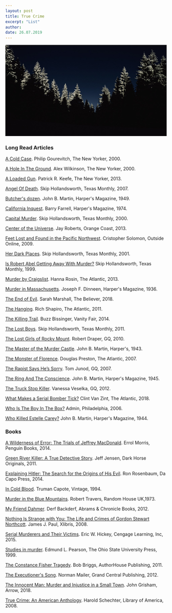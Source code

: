 ```yaml
---
layout: post
title: True Crime
excerpt: "List"
author:
date: 26.07.2019
---
```


![intro pic](/assets/images/Cold-Nature-Forest.jpg)

### Long Read Articles

[A Cold Case](https://www.newyorker.com/magazine/2000/02/14/a-cold-case). Philip Gourevitch, The New Yorker, 2000.

[A Hole In The Ground](http://reprints.longform.org/a-hole-in-the-ground). Alex Wilkinson, The New Yorker, 2000.

[A Loaded Gun](https://www.newyorker.com/magazine/2013/02/11/a-loaded-gun). Patrick R. Keefe, The New Yorker, 2013.

[Angel Of Death](https://www.texasmonthly.com/articles/angel-of-death/). Skip Hollandsworth, Texas Monthly, 2007.

[Butcher's dozen](https://harpers.org/archive/1949/11/butchers-dozen/). John B. Martin, Harper's Magazine, 1949.

[California Inquest](https://harpers.org/archive/1974/05/california-inquest/). Barry Farrell, Harper's Magazine, 1974.


[Capital Murder](https://www.texasmonthly.com/articles/capital-murder/). Skip Hollandsworth, Texas Monthly, 2000.

[Center of the Universe](http://www.orangecoast.com/features/center-of-the-universe/). Jay Roberts, Orange Coast, 2013.

[Feet Lost and Found in the Pacific Northwest](https://www.outsideonline.com/1922516/feet-lost-and-found-pacific-northwest). Cristopher Solomon, Outside Online, 2009.

[Her Dark Places](https://www.texasmonthly.com/articles/her-dark-places/). Skip Hollandsworth, Texas Monthly, 2001.

[Is Robert Abel Getting Away With Murder?](https://www.texasmonthly.com/articles/is-robert-abel-getting-away-with-murder/) Skip Hollandsworth, Texas Monthly, 1999.

[Murder by Craigslist](https://www.theatlantic.com/magazine/archive/2013/09/advertisement-for-murder/309435/). Hanna Rosin, The Atlantic, 2013.

[Murder in Massachusetts](https://harpers.org/archive/1936/03/murder-in-massachusetts/). Joseph F. Dinneen, Harper's Magazine, 1936.

[The End of Evil](https://believermag.com/the-end-of-evil/). Sarah Marshall,  The Believer, 2018.

[The Hanging](https://www.theatlantic.com/magazine/archive/2013/03/the-hanging/309210/). Rich Shapiro, The Atlantic, 2011.

[The Killing Trail](https://www.vanityfair.com/news/1995/02/texas-murder-199502). Buzz Bissinger, Vanity Fair, 2014.

[The Lost Boys](https://www.texasmonthly.com/articles/the-lost-boys/). Skip Hollandsworth, Texas Monthly, 2011.

[The Lost Girls of Rocky Mount](https://www.gq.com/story/serial-killer-girls-rocky-mount-north-carolina). Robert Draper, GQ, 2010.

[The Master of the Murder Castle](https://harpers.org/archive/1943/12/the-master-of-the-murder-castle/). John B. Martin, Harper's, 1943.

[The Monster of Florence](https://www.theatlantic.com/magazine/archive/2006/07/the-monster-of-florence/304981/). Douglas Preston, The Atlantic, 2007.

[The Rapist Says He’s Sorry](https://robersonenglish4.wikispaces.com/file/view/Junod-The+Rapist+Says+He’s+Sorry+_+Gangrey.pdf). Tom Junod, GQ, 2007.

[The Ring And The Conscience](https://harpers.org/archive/1945/09/the-ring-and-the-conscience/). John B. Martin, Harper's Magazine, 1945.

[The Truck Stop Killer](https://www.gq.com/story/truck-stop-killer-gq-november-2012). Vanessa Veselka, GQ, 2012.

[What Makes a Serial Bomber Tick?](https://www.theatlantic.com/health/archive/2018/03/what-makes-a-serial-bomber-tick/556922/) Clint Van Zint, The Atlantic, 2018.

[Who Is The Boy In The Box?](https://www.phillymag.com/articles/2006/05/15/who-is-the-boy-in-the-box-part-one/) Admin, Philadelphia, 2006.

[Who Killed Estelle Carey?](https://harpers.org/archive/1944/06/who-killed-estelle-carey-the-murder-that-lifted-the-veil-on-the-syndicate/) John B. Martin, Harper's Magazine, 1944.

### Books

[A Wilderness of Error: The Trials of Jeffrey MacDonald](https://www.goodreads.com/book/show/13503531-a-wilderness-of-error?from_search=true). Errol Morris, Penguin Books, 2014.

[Green River Killer: A True Detective Story](https://www.goodreads.com/book/show/11489682-green-river-killer?from_search=true). Jeff Jensen, Dark Horse Originals, 2011.

[Explaining Hitler: The Search for the Origins of His Evil](https://www.goodreads.com/book/show/35455696-explaining-hitler?from_search=true). Ron Rosenbaum, Da Capo Press, 2014.

[In Cold Blood](https://www.goodreads.com/book/show/168642.In_Cold_Blood?from_search=true). Truman Capote, Vintage, 1994.

[Murder in the Blue Mountains](https://www.goodreads.com/book/show/2735469-murder-in-the-blue-mountains?from_search=true). Robert Travers, Random House UK,1973.

[My Friend Dahmer](https://www.goodreads.com/book/show/12959045-my-friend-dahmer?from_search=true).  Derf Backderf, Abrams & Chronicle Books, 2012.

[Nothing Is Strange with You: The Life and Crimes of Gordon Stewart Northcott](https://www.goodreads.com/book/show/5074774-nothing-is-strange-with-you?from_search=true). James J. Paul, Xlibris, 2008.

[Serial Murderers and Their Victims](https://www.goodreads.com/book/show/273456.Serial_Murderers_and_Their_Victims?from_search=true). Eric W. Hickey, Cengage Learning, Inc, 2015.

[Studies in murder](https://www.goodreads.com/book/show/1943435.Studies_in_murder?from_search=true). Edmund L. Pearson, The Ohio State University Press, 1999.

[The Constance Fisher Tragedy](https://www.goodreads.com/book/show/12955741-the-constance-fisher-tragedy?from_search=true). Bob Briggs, AuthorHouse Publishing, 2011.

[The Executioner's Song](https://www.goodreads.com/book/show/12468.The_Executioner_s_Song). Norman Mailer, Grand Central Publishing, 2012.

[The Innocent Man: Murder and Injustice in a Small Town](https://www.goodreads.com/book/show/5345.The_Innocent_Man?from_search=true). John Grisham, Arrow, 2018.

[True Crime: An American Anthology](https://www.goodreads.com/book/show/3590446-true-crime?from_search=true). Harold Schechter, Library of America, 2008.

